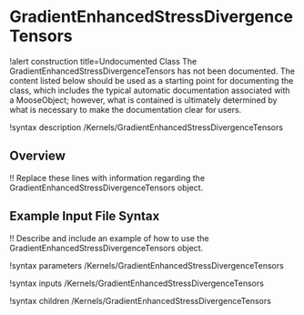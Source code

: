 # GradientEnhancedStressDivergenceTensors

!alert construction title=Undocumented Class
The GradientEnhancedStressDivergenceTensors has not been documented. The content listed below should be used as a starting point for
documenting the class, which includes the typical automatic documentation associated with a
MooseObject; however, what is contained is ultimately determined by what is necessary to make the
documentation clear for users.

!syntax description /Kernels/GradientEnhancedStressDivergenceTensors

## Overview

!! Replace these lines with information regarding the GradientEnhancedStressDivergenceTensors object.

## Example Input File Syntax

!! Describe and include an example of how to use the GradientEnhancedStressDivergenceTensors object.

!syntax parameters /Kernels/GradientEnhancedStressDivergenceTensors

!syntax inputs /Kernels/GradientEnhancedStressDivergenceTensors

!syntax children /Kernels/GradientEnhancedStressDivergenceTensors
